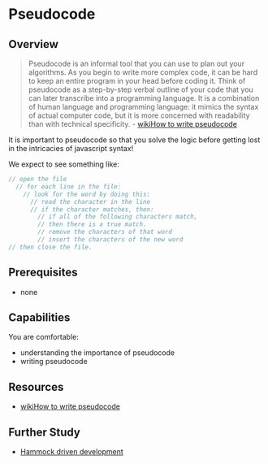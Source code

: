 # Pseudocode

## Overview
>Pseudocode is an informal tool that you can use to plan out your algorithms. As you begin to write more complex code, it can be hard to keep an entire program in your head before coding it. Think of pseudocode as a step-by-step verbal outline of your code that you can later transcribe into a programming language. It is a combination of human language and programming language: it mimics the syntax of actual computer code, but it is more concerned with readability than with technical specificity. - [wikiHow to write pseudocode](http://www.wikihow.com/Write-Pseudocode)

It is important to pseudocode so that you solve the logic before getting lost in the intricacies of javascript syntax!

We expect to see something like:
```javascript
// open the file
  // for each line in the file:
    // look for the word by doing this:
      // read the character in the line
      // if the character matches, then:
        // if all of the following characters match,
        // then there is a true match.
        // remove the characters of that word
        // insert the characters of the new word
// then close the file.
```

## Prerequisites
- none

## Capabilities
You are comfortable:

- understanding the importance of pseudocode
- writing pseudocode

## Resources

- [wikiHow to write pseudocode](http://www.wikihow.com/Write-Pseudocode)

## Further Study

- [Hammock driven development](https://www.youtube.com/watch?v=f84n5oFoZBc)


